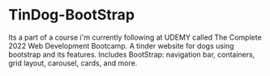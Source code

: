 # TinDog-BootStrap
Its a part of a course i'm currently following at UDEMY called The Complete 2022 Web Development Bootcamp.
A tinder website for dogs using bootstrap and its features.
Includes BootStrap: navigation bar, containers, grid layout, carousel, cards, and more.
